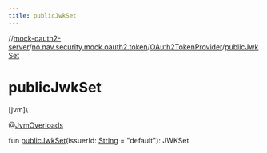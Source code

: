```yaml
---
title: publicJwkSet
---
```

//[mock-oauth2-server](../../../index.html)/[no.nav.security.mock.oauth2.token](../index.html)/[OAuth2TokenProvider](index.html)/[publicJwkSet](public-jwk-set.html)



# publicJwkSet



[jvm]\




@[JvmOverloads](https://kotlinlang.org/api/latest/jvm/stdlib/kotlin.jvm/-jvm-overloads/index.html)



fun [publicJwkSet](public-jwk-set.html)(issuerId: [String](https://kotlinlang.org/api/latest/jvm/stdlib/kotlin/-string/index.html) = &quot;default&quot;): JWKSet




